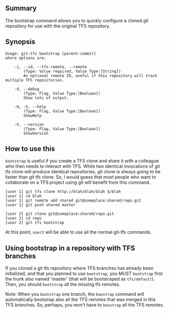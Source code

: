 ## Summary

The bootstrap command allows you to quickly configure a cloned git repository for use with the original TFS repository.

## Synopsis

    Usage: git-tfs bootstrap [parent-commit]
    where options are:
    
        -i, --id, --tfs-remote, --remote
            (Type: Value required, Value Type:[String])
            An optional remote ID, useful if this repository will track multiple TFS repositories.
    
        -d, --debug
            (Type: Flag, Value Type:[Boolean])
            Show lots of output.
    
        -H, -h, --help
            (Type: Flag, Value Type:[Boolean])
            ShowHelp
    
        -V, --version
            (Type: Flag, Value Type:[Boolean])
            ShowVersion
    

## How to use this

`bootstrap` is useful if you create a TFS clone and share it with a colleague who then needs to interact with TFS. While two identical invocations of git tfs clone will produce identical repositories, git clone is always going to be faster than git tfs clone. So, I would guess that most people who want to collaborate on a TFS project using git will benefit from this command.

    [user 1] git tfs clone http://blah/blah/blah $/blah
    [user 1] cd blah
    [user 1] git remote add shared git@someplace:shared/repo.git
    [user 1] git push shared master

    [user 2] git clone git@someplace:shared/repo.git
    [user 2] cd repo
    [user 2] git tfs bootstrap

At this point, `user2` will be able to use all the normal git-tfs commands.

## Using bootstrap in a repository with TFS branches

If you cloned a git tfs repository where TFS branches has already been initialized, and that you planned to use `bootstrap`, you _MUST_ `bootstrap` first the trunk also named 'master' (that will be bootstraped as `tfs/default`).
Then, you should `bootstrap` all the missing tfs remotes.

Note: When you `bootstrap` one branch, the `boostrap` command will automatically bootstrap also all the TFS remotes that was merged in this TFS branches. So, perhaps, you won't have to `boostrap` all the TFS remotes.  